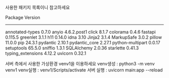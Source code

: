 사용한 패키지 목록이니 참고하세요

Package           Version
----------------- -----------
annotated-types   0.7.0
anyio             4.6.2.post1
click             8.1.7
colorama          0.4.6
fastapi           0.115.5
greenlet          3.1.1
h11               0.14.0
idna              3.10
Jinja2            3.1.4
MarkupSafe        3.0.2
pillow            11.0.0
pip               24.3.1
pydantic          2.10.1
pydantic_core     2.27.1
python-multipart  0.0.17
setuptools        65.5.0
sniffio           1.3.1
SQLAlchemy        2.0.36
starlette         0.41.3
typing_extensions 4.12.2
uvicorn           0.32.1

서버 측에서 사용한 가상환경 venv1을 이용하세요
venv생성 : python3 -m venv venv1
venv실행 : venv1/Scripts/activate
서버 실행 : uvicorn main:app --reload